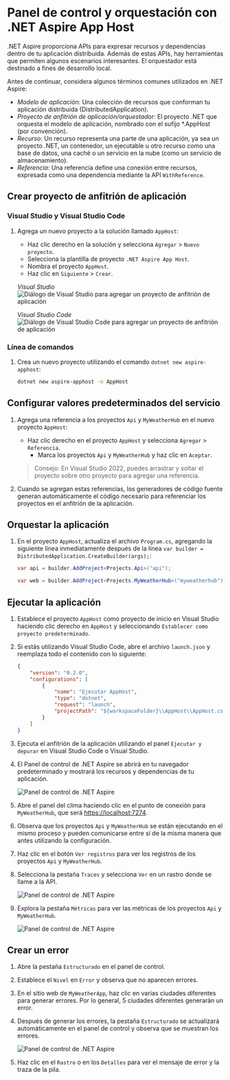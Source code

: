 # Panel de control y orquestación con .NET Aspire App Host

.NET Aspire proporciona APIs para expresar recursos y dependencias dentro de tu aplicación distribuida. Además de estas APIs, hay herramientas que permiten algunos escenarios interesantes. El orquestador está destinado a fines de desarrollo local.

Antes de continuar, considera algunos términos comunes utilizados en .NET Aspire:

* *Modelo de aplicación*: Una colección de recursos que conforman tu aplicación distribuida (DistributedApplication).
* *Proyecto de anfitrión de aplicación/orquestador*: El proyecto .NET que orquesta el modelo de aplicación, nombrado con el sufijo *.AppHost (por convención).
* *Recurso*: Un recurso representa una parte de una aplicación, ya sea un proyecto .NET, un contenedor, un ejecutable u otro recurso como una base de datos, una caché o un servicio en la nube (como un servicio de almacenamiento).
* *Referencia*: Una referencia define una conexión entre recursos, expresada como una dependencia mediante la API `WithReference`.

## Crear proyecto de anfitrión de aplicación

### Visual Studio y Visual Studio Code

1. Agrega un nuevo proyecto a la solución llamado `AppHost`:

	- Haz clic derecho en la solución y selecciona `Agregar` > `Nuevo proyecto`.
	- Selecciona la plantilla de proyecto `.NET Aspire App Host`.
	- Nombra el proyecto `AppHost`.
	- Haz clic en `Siguiente` > `Crear`.

	*Visual Studio*
	![Diálogo de Visual Studio para agregar un proyecto de anfitrión de aplicación](./../../media/vs-add-apphost.png)

	*Visual Studio Code*
	![Diálogo de Visual Studio Code para agregar un proyecto de anfitrión de aplicación](./../../media/vsc-add-apphost.png)


### Línea de comandos

1. Crea un nuevo proyecto utilizando el comando `dotnet new aspire-apphost`:

	```bash
	dotnet new aspire-apphost -n AppHost
	```

## Configurar valores predeterminados del servicio

1. Agrega una referencia a los proyectos `Api` y `MyWeatherHub` en el nuevo proyecto `AppHost`:

	- Haz clic derecho en el proyecto `AppHost` y selecciona `Agregar` > `Referencia`.
		- Marca los proyectos `Api` y `MyWeatherHub` y haz clic en `Aceptar`.

	> Consejo: En Visual Studio 2022, puedes arrastrar y soltar el proyecto sobre otro proyecto para agregar una referencia.

1. Cuando se agregan estas referencias, los generadores de código fuente generan automáticamente el código necesario para referenciar los proyectos en el anfitrión de la aplicación.

## Orquestar la aplicación

1. En el proyecto `AppHost`, actualiza el archivo `Program.cs`, agregando la siguiente línea inmediatamente después de la línea `var builder = DistributedApplication.CreateBuilder(args);`:

	```csharp
	var api = builder.AddProject<Projects.Api>("api");

	var web = builder.AddProject<Projects.MyWeatherHub>("myweatherhub");
	```

## Ejecutar la aplicación

1. Establece el proyecto `AppHost` como proyecto de inicio en Visual Studio haciendo clic derecho en `AppHost` y seleccionando `Establecer como proyecto predeterminado`.
1. Si estás utilizando Visual Studio Code, abre el archivo `launch.json` y reemplaza todo el contenido con lo siguiente:
	```json
	{
		"version": "0.2.0",
		"configurations": [
			{
				"name": "Ejecutar AppHost",
				"type": "dotnet",
				"request": "launch",
				"projectPath": "${workspaceFolder}\\AppHost\\AppHost.csproj"
			}
		]
	}
	```

1. Ejecuta el anfitrión de la aplicación utilizando el panel `Ejecutar y depurar` en Visual Studio Code o Visual Studio.
1. El Panel de control de .NET Aspire se abrirá en tu navegador predeterminado y mostrará los recursos y dependencias de tu aplicación.

	![Panel de control de .NET Aspire](./../../media/dashboard.png)

1. Abre el panel del clima haciendo clic en el punto de conexión para `MyWeatherHub`, que será [https://localhost:7274](https://localhost:7274).
1. Observa que los proyectos `Api` y `MyWeatherHub` se están ejecutando en el mismo proceso y pueden comunicarse entre sí de la misma manera que antes utilizando la configuración.
1. Haz clic en el botón `Ver registros` para ver los registros de los proyectos `Api` y `MyWeatherHub`.
1. Selecciona la pestaña `Traces` y selecciona `Ver` en un rastro donde se llame a la API.

	![Panel de control de .NET Aspire](./../../media/dashboard-trace.png)

1. Explora la pestaña `Métricas` para ver las métricas de los proyectos `Api` y `MyWeatherHub`.

	![Panel de control de .NET Aspire](./../../media/dashboard-metrics.png)

## Crear un error

1. Abre la pestaña `Estructurado` en el panel de control.
1. Establece el `Nivel` en `Error` y observa que no aparecen errores.
1. En el sitio web de `MyWeatherApp`, haz clic en varias ciudades diferentes para generar errores. Por lo general, 5 ciudades diferentes generarán un error.
1. Después de generar los errores, la pestaña `Estructurado` se actualizará automáticamente en el panel de control y observa que se muestran los errores.

	![Panel de control de .NET Aspire](./../../media/dashboard-error.png)

1. Haz clic en el `Rastro` o en los `Detalles` para ver el mensaje de error y la traza de la pila.

